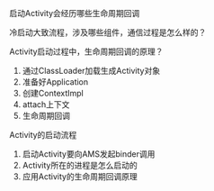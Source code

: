 启动Activity会经历哪些生命周期回调

冷启动大致流程，涉及哪些组件，通信过程是怎么样的？

Activity启动过程中，生命周期回调的原理？

1. 通过ClassLoader加载生成Activity对象
2. 准备好Application
3. 创建ContextImpl
4. attach上下文
5. 生命周期回调

Activity的启动流程

1. 启动Activity要向AMS发起binder调用
2. Activity所在的进程是怎么启动的
3. 应用Activity的生命周期回调原理

